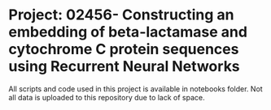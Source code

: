 # Project: 02456- Constructing an embedding of beta-lactamase and cytochrome C protein sequences using Recurrent Neural Networks

All scripts and code used in this project is available in notebooks folder. Not all data is uploaded to this repository due to lack of space. 
